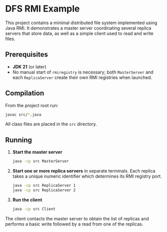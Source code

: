 # DFS RMI Example

This project contains a minimal distributed file system implemented using Java RMI. It demonstrates a master server coordinating several replica servers that store data, as well as a simple client used to read and write files.

## Prerequisites

- **JDK 21** (or later)
- No manual start of `rmiregistry` is necessary; both `MasterServer` and each `ReplicaServer` create their own RMI registries when launched.

## Compilation

From the project root run:

```bash
javac src/*.java
```

All class files are placed in the `src` directory.

## Running

1. **Start the master server**

   ```bash
   java -cp src MasterServer
   ```

2. **Start one or more replica servers** in separate terminals. Each replica takes a unique numeric identifier which determines its RMI registry port.

   ```bash
   java -cp src ReplicaServer 1
   java -cp src ReplicaServer 2
   ```

3. **Run the client**

   ```bash
   java -cp src Client
   ```

The client contacts the master server to obtain the list of replicas and performs a basic write followed by a read from one of the replicas.
